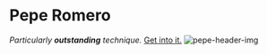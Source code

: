 # Pepe Romero
*Particularly **outstanding** technique.*
[Get into it.](https://www.youtube.com/watch?v=_XfhRqm4iIM&feature=youtu.be&t=7m18s)
![pepe-header-img](http://www.lasplash.com/uploads//ddde/53a958e8c8d7e-pepe-romero-s-70th-birthday-tour-review-including-an-important-stop-at-istanbul-music-festival-3.jpg)
